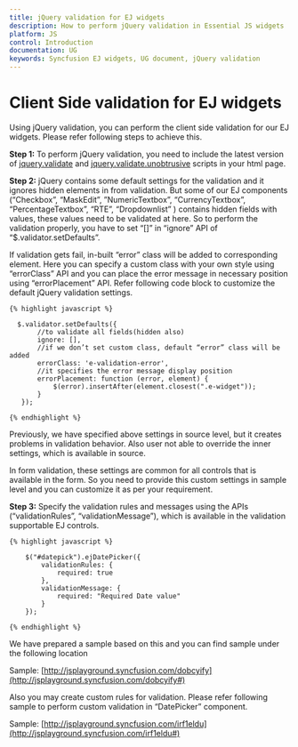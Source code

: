 ```yaml
---
title: jQuery validation for EJ widgets
description: How to perform jQuery validation in Essential JS widgets
platform: JS
control: Introduction
documentation: UG
keywords: Syncfusion EJ widgets, UG document, jQuery validation
---
```

# Client Side validation for EJ widgets

Using jQuery validation, you can perform the client side validation for our EJ widgets. Please refer following steps to achieve this.

**Step 1:** To perform jQuery validation, you need to include the latest version of [jquery.validate](http://www.nuget.org/packages/jQuery.Validation/#) and [jquery.validate.unobtrusive](http://www.nuget.org/packages/Microsoft.jQuery.Unobtrusive.Validation/#) scripts in your html page.

**Step 2:** jQuery contains some default settings for the validation and it ignores hidden elements in from validation. But some of our EJ components (“Checkbox”, “MaskEdit”, ”NumericTextbox”, “CurrencyTextbox”, “PercentageTextbox”, “RTE”, “Dropdownlist” ) contains hidden fields with values, these
values need to be validated at here. So to perform the validation properly, you have to set “[]” in “ignore” API of “$.validator.setDefaults”. 

If validation gets fail, in-built “error” class will be added to corresponding element. Here you can specify a custom class with your own style using “errorClass” API and you can place the error message in necessary position using “errorPlacement” API. Refer following code block to customize the default jQuery validation settings.

    
    {% highlight javascript %}
       
      $.validator.setDefaults({
           //to validate all fields(hidden also)
           ignore: [],
           //if we don’t set custom class, default “error” class will be added
           errorClass: 'e-validation-error',
           //it specifies the error message display position
           errorPlacement: function (error, element) {
               $(error).insertAfter(element.closest(".e-widget"));
           }
       });

    {% endhighlight %}

Previously, we have specified above settings in source level, but it creates problems in validation behavior. Also user not able to override the inner settings, which is available in source.

In form validation, these settings are common for all controls that is available in the form. So you need to provide this custom settings in sample level and you can customize it as per your requirement.
 
**Step 3:** Specify the validation rules and messages using the APIs (“validationRules”, “validationMessage”), which is available in the validation supportable EJ controls.
 

    {% highlight javascript %}
    
        $("#datepick").ejDatePicker({
            validationRules: {
                required: true
            },
            validationMessage: {
                required: "Required Date value"
            }
        });
        
    {% endhighlight %}
    

We have prepared a sample based on this and you can find sample under the following location 

Sample: [http://jsplayground.syncfusion.com/dobcyify](http://jsplayground.syncfusion.com/dobcyify#)
 
Also you may create custom rules for validation. Please refer following sample to perform custom validation in “DatePicker” component.

Sample: [http://jsplayground.syncfusion.com/irf1eldu](http://jsplayground.syncfusion.com/irf1eldu#) 
